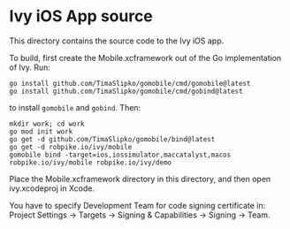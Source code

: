 # Ivy iOS App source

This directory contains the source code to the Ivy iOS app.

To build, first create the Mobile.xcframework out of the Go
implementation of Ivy. Run:

```
go install github.com/TimaSlipko/gomobile/cmd/gomobile@latest
go install github.com/TimaSlipko/gomobile/cmd/gobind@latest
```

to install `gomobile` and `gobind`. Then:

```
mkdir work; cd work
go mod init work
go get -d github.com/TimaSlipko/gomobile/bind@latest
go get -d robpike.io/ivy/mobile
gomobile bind -target=ios,iossimulator,maccatalyst,macos robpike.io/ivy/mobile robpike.io/ivy/demo
```

Place the Mobile.xcframework directory in this directory, and
then open ivy.xcodeproj in Xcode.

You have to specify Development Team for code signing certificate in:
Project Settings -> Targets -> Signing & Capabilities -> Signing -> Team.
